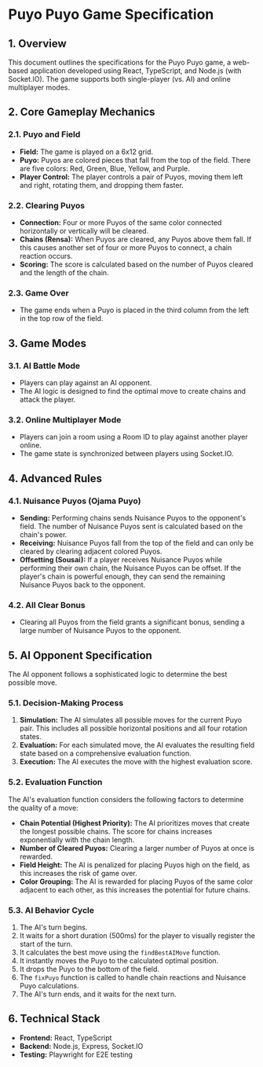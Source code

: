 # Puyo Puyo Game Specification

## 1. Overview

This document outlines the specifications for the Puyo Puyo game, a web-based application developed using React, TypeScript, and Node.js (with Socket.IO). The game supports both single-player (vs. AI) and online multiplayer modes.

## 2. Core Gameplay Mechanics

### 2.1. Puyo and Field

-   **Field:** The game is played on a 6x12 grid.
-   **Puyo:** Puyos are colored pieces that fall from the top of the field. There are five colors: Red, Green, Blue, Yellow, and Purple.
-   **Player Control:** The player controls a pair of Puyos, moving them left and right, rotating them, and dropping them faster.

### 2.2. Clearing Puyos

-   **Connection:** Four or more Puyos of the same color connected horizontally or vertically will be cleared.
-   **Chains (Rensa):** When Puyos are cleared, any Puyos above them fall. If this causes another set of four or more Puyos to connect, a chain reaction occurs.
-   **Scoring:** The score is calculated based on the number of Puyos cleared and the length of the chain.

### 2.3. Game Over

-   The game ends when a Puyo is placed in the third column from the left in the top row of the field.

## 3. Game Modes

### 3.1. AI Battle Mode

-   Players can play against an AI opponent.
-   The AI logic is designed to find the optimal move to create chains and attack the player.

### 3.2. Online Multiplayer Mode

-   Players can join a room using a Room ID to play against another player online.
-   The game state is synchronized between players using Socket.IO.

## 4. Advanced Rules

### 4.1. Nuisance Puyos (Ojama Puyo)

-   **Sending:** Performing chains sends Nuisance Puyos to the opponent's field. The number of Nuisance Puyos sent is calculated based on the chain's power.
-   **Receiving:** Nuisance Puyos fall from the top of the field and can only be cleared by clearing adjacent colored Puyos.
-   **Offsetting (Sousai):** If a player receives Nuisance Puyos while performing their own chain, the Nuisance Puyos can be offset. If the player's chain is powerful enough, they can send the remaining Nuisance Puyos back to the opponent.

### 4.2. All Clear Bonus

-   Clearing all Puyos from the field grants a significant bonus, sending a large number of Nuisance Puyos to the opponent.

## 5. AI Opponent Specification

The AI opponent follows a sophisticated logic to determine the best possible move.

### 5.1. Decision-Making Process

1.  **Simulation:** The AI simulates all possible moves for the current Puyo pair. This includes all possible horizontal positions and all four rotation states.
2.  **Evaluation:** For each simulated move, the AI evaluates the resulting field state based on a comprehensive evaluation function.
3.  **Execution:** The AI executes the move with the highest evaluation score.

### 5.2. Evaluation Function

The AI's evaluation function considers the following factors to determine the quality of a move:

-   **Chain Potential (Highest Priority):** The AI prioritizes moves that create the longest possible chains. The score for chains increases exponentially with the chain length.
-   **Number of Cleared Puyos:** Clearing a larger number of Puyos at once is rewarded.
-   **Field Height:** The AI is penalized for placing Puyos high on the field, as this increases the risk of game over.
-   **Color Grouping:** The AI is rewarded for placing Puyos of the same color adjacent to each other, as this increases the potential for future chains.

### 5.3. AI Behavior Cycle

1.  The AI's turn begins.
2.  It waits for a short duration (500ms) for the player to visually register the start of the turn.
3.  It calculates the best move using the `findBestAIMove` function.
4.  It instantly moves the Puyo to the calculated optimal position.
5.  It drops the Puyo to the bottom of the field.
6.  The `fixPuyo` function is called to handle chain reactions and Nuisance Puyo calculations.
7.  The AI's turn ends, and it waits for the next turn.

## 6. Technical Stack

-   **Frontend:** React, TypeScript
-   **Backend:** Node.js, Express, Socket.IO
-   **Testing:** Playwright for E2E testing
